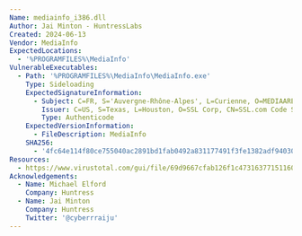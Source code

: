 ```yaml
---
Name: mediainfo_i386.dll
Author: Jai Minton - HuntressLabs
Created: 2024-06-13
Vendor: MediaInfo
ExpectedLocations:
  - '%PROGRAMFILES%\MediaInfo'
VulnerableExecutables:
  - Path: '%PROGRAMFILES%\MediaInfo\MediaInfo.exe'
    Type: Sideloading
    ExpectedSignatureInformation:
      - Subject: C=FR, S='Auvergne-Rhône-Alpes', L=Curienne, O=MEDIAAREA.NET, CN=MEDIAAREA.NET
        Issuer: C=US, S=Texas, L=Houston, O=SSL Corp, CN=SSL.com Code Signing Intermediate CA RSA R1
        Type: Authenticode
    ExpectedVersionInformation:
      - FileDescription: MediaInfo
    SHA256:
      - '4fc64e114f80ce755040ac2891bd1fab0492a831177491f3fe1382adf94030f9'
Resources:
  - https://www.virustotal.com/gui/file/69d9667cfab126f1c473163771511602497e05a908b3dbeaa29d165af879da97
Acknowledgements:
  - Name: Michael Elford
    Company: Huntress
  - Name: Jai Minton
    Company: Huntress
    Twitter: '@cyberrraiju'
---
```


